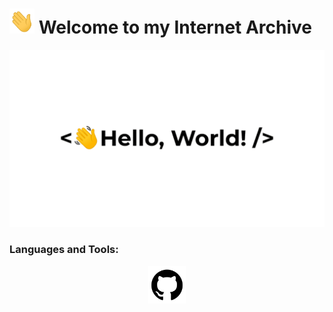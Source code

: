 # <img title="hi" alt="Hi,it's me!" src="./Assets/hi.gif" width="40" height="40" /> Welcome to my Internet Archive

︎<img title="hi" alt="Hi,it's me!" src="./Assets/HelloWorld.gif"/>

<h3>Languages and Tools:</h3>

<p align="center">
	<a href = "./Language and Tools/Github.md">
		<img title="github" alt="github" src="./Assets/github.svg" width="60" height="60"/>	
	</a>
	
</p>




